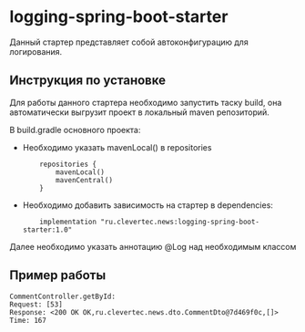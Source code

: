 # logging-spring-boot-starter

Данный стартер представляет собой автоконфигурацию для логирования.

## Инструкция по установке

Для работы данного стартера необходимо запустить таску build, она автоматически выгрузит проект в локальный maven
репозиторий.

В build.gradle основного проекта:

- Необходимо указать mavenLocal() в repositories
    ```text
        repositories {
            mavenLocal()
            mavenCentral()
        }
    ```
- Необходимо добавить зависимость на стартер в dependencies:
    ```text
        implementation "ru.clevertec.news:logging-spring-boot-starter:1.0"
    ```

Далее необходимо указать аннотацию @Log над необходимым классом

## Пример работы

```text
CommentController.getById:
Request: [53]
Response: <200 OK OK,ru.clevertec.news.dto.CommentDto@7d469f0c,[]>
Time: 167
```

